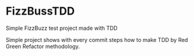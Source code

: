 # FizzBussTDD
Simple FizzBuzz test project made with TDD

Simple project shows with every commit steps how to make TDD by Red Green Refactor methodology.
